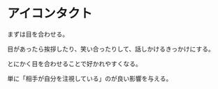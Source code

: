 # アイコンタクト

まずは目を合わせる。

目があったら挨拶したり、笑い合ったりして、話しかけるきっかけにする。

とにかく目を合わせることで好かれやすくなる。

単に「相手が自分を注視している」のが良い影響を与える。
